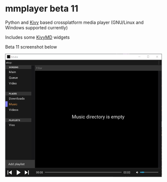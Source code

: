 # mmplayer beta 11
Python and [Kivy](https://kivy.org)
based crossplatform media player (GNU/Linux and Windows supported currently)    

Includes some [KivyMD](https://gitlab.com/kivymd/KivyMD) widgets
     
Beta 11 screenshot below     

![ScreenShot](https://github.com/Bakterija/mmplayer/blob/master/doc/screenshot2.png)

